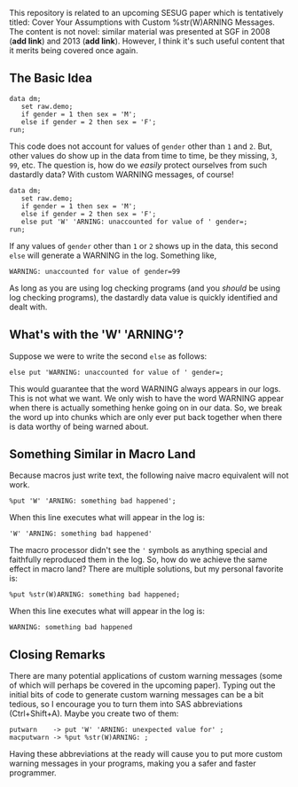 This repository is related to an upcoming SESUG paper which is tentatively titled: Cover Your Assumptions with Custom %str(W)ARNING Messages. The content is not novel: similar material was presented at SGF in 2008 (**add link**) and 2013 (**add link**). However, I think it's such useful content that it merits being covered once again.

## The Basic Idea
```
data dm;
   set raw.demo;
   if gender = 1 then sex = 'M';
   else if gender = 2 then sex = 'F';
run;
```
This code does not account for values of `gender` other than `1` and `2`. But, other values do show up in the data from time to time, be they missing, `3`, `99`, etc. The question is, how do we *easily* protect ourselves from such dastardly data? With custom WARNING messages, of course!
```
data dm;
   set raw.demo;
   if gender = 1 then sex = 'M';
   else if gender = 2 then sex = 'F';
   else put 'W' 'ARNING: unaccounted for value of ' gender=;
run;
```
If any values of `gender` other than `1` or `2` shows up in the data, this second `else` will generate a WARNING in the log. Something like, 
```
WARNING: unaccounted for value of gender=99
```
As long as you are using log checking programs (and you *should* be using log checking programs), the dastardly data value is quickly identified and dealt with. 

## What's with the 'W' 'ARNING'?
Suppose we were to write the second `else` as follows:
```
else put 'WARNING: unaccounted for value of ' gender=;
```
This would guarantee that the word WARNING always appears in our logs. This is not what we want. We only wish to have the word WARNING appear when there is actually something henke going on in our data. So, we break the word up into chunks which are only ever put back together when there is data worthy of being warned about. 

## Something Similar in Macro Land
Because macros just write text, the following naive macro equivalent will not work.
```
%put 'W' 'ARNING: something bad happened';
```
When this line executes what will appear in the log is:
```
'W' 'ARNING: something bad happened'
```
The macro processor didn't see the `'` symbols as anything special and faithfully reproduced them in the log. So, how do we achieve the same effect in macro land? There are multiple solutions, but my personal favorite is:
```
%put %str(W)ARNING: something bad happened;
```
When this line executes what will appear in the log is:
```
WARNING: something bad happened
```

## Closing Remarks
There are many potential applications of custom warning messages (some of which will perhaps be covered in the upcoming paper). Typing out the initial bits of code to generate custom warning messages can be a bit tedious, so I encourage you to turn them into SAS abbreviations (Ctrl+Shift+A). Maybe you create two of them:
```
putwarn    -> put 'W' 'ARNING: unexpected value for' ;
macputwarn -> %put %str(W)ARNING: ;
```
Having these abbreviations at the ready will cause you to put more custom warning messages in your programs, making you a safer and faster programmer. 
